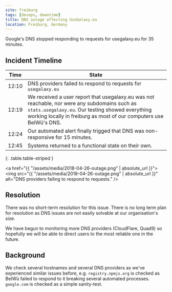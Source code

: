 ```yaml
---
site: freiburg
tags: [devops, downtime]
title: DNS outage affecting UseGalaxy.eu
location: Freiburg, Germany
---
```


Google's DNS stopped responding to requests for usegalaxy.eu for 35 minutes.

## Incident Timeline

Time  | State
---   | ---
12:10 | DNS providers failed to respond to requests for `usegalaxy.eu`
12:19 | We received a user report that usegalaxy.eu was not reachable, nor were any subdomains such as `stats.usegalaxy.eu`. Our testing showed everything working locally in freiburg as most of our computers use BelWü's DNS.
12:24 | Our automated alert finally trigged that DNS was non-responsive for 15 minutes.
12:45 | Systems returned to a functional state on their own.
{: .table.table-striped }

<a href="{{ "/assets/media/2018-04-26-outage.png" | absolute_url }}">
<img src="{{ "/assets/media/2018-04-26-outage.png" | absolute_url }}" alt="DNS providers failing to respond to requests." />
</a>


## Resolution

There was no short-term resolution for this issue. There is no long term plan
for resolution as DNS issues are not easily solvable at our organisation's
size.

We have begun to monitoring more DNS providers (CloudFlare, Quad9) so hopefully
we will be able to direct users to the most reliable one in the future.

## Background

We check several hostnames and several DNS providers as we've experienced
similar issues before, e.g. `registry.npmjs.org` is checked as BelWü failed to
respond to it breaking several automated processes. `google.com` is checked as a simple sanity-test.
